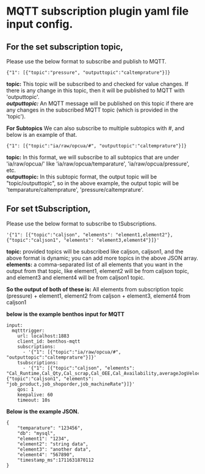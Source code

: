 # MQTT subscription plugin yaml file input config.
## For the set subscription topic,

Please use the below format to subscribe and publish to MQTT.

```{"1": [{"topic":"pressure", "outputtopic":"caltemprature"}]}```

**topic:** This topic will be subscribed to and checked for value changes. If there is any change in this topic, then it will be published to MQTT with 'outputtopic'.<br />
***outputtopic:*** An MQTT message will be published on this topic if there are any changes in the subscribed MQTT topic (which is provided in the 'topic').<br />

**For Subtopics**
We can also subscribe to multiple subtopics with #, and below is an example of that.

```{"1": [{"topic":"ia/raw/opcua/#", "outputtopic":"caltemprature"}]}```

**topic:** In this format, we will subscribe to all subtopics that are under 'ia/raw/opcua/' like 'ia/raw/opcua/temparature', 'ia/raw/opcua/pressure', etc.<br />
**outputtopic:** In this subtopic format, the output topic will be "topic/outputtopic", so in the above example, the output topic will be 'temparature/caltemprature', 'pressure/caltemprature'.<br />


## For set tSubscription,
Please use the below format to subscribe to tSubscriptions.

```'{"1": [{"topic":"caljson", "elements": "element1,element2"},{"topic":"caljson1", "elements": "element3,element4"}]}'```

**topic:** provided topics will be subscribed like caljson, caljson1, and the above format is dynamic; you can add more topics in the above JSON array.<br />
**elements:** a comma-separated list of all elements that you want in the output from that topic, like element1, element2 will be from caljson topic, and element3 and element4 will be from caljson1 topic.<br />

**So the output of both of these is:**
All elements from subscription topic (pressure) + element1, element2 from caljson + element3, element4 from caljson1

**below is the example benthos input for MQTT**
```
input:
  mqtttrigger:
    url: localhost:1883
    client_id: benthos-mqtt
    subscriptions:
      - '{"1": [{"topic":"ia/raw/opcua/#", "outputtopic":"caltemprature"}]}'
    tsubscriptions:
      - '{"1": [{"topic":"caljson", "elements": "Cal_Runtime,Cal_Qty,Cal_scrap,Cal_OEE,Cal_Availability,averageJogVelocity"},{"topic":"caljson1", "elements": "job_product,job_shoporder,job_machineRate"}]}'
    qos: 1
    keepalive: 60
    timeout: 10s 
```

**Below is the example JSON.**
```
{
	"temparature": "123456",
	"db": "mysql",
	"element1": "1234",
	"element2": "string data",
	"element3": "another data",
	"element4": "567890",
	"timestamp_ms":1711631870112
}
```
